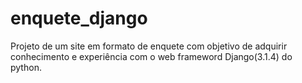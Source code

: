 # enquete_django

Projeto de um site em formato de enquete com objetivo de adquirir conhecimento e experiência com o web frameword Django(3.1.4) do python.
